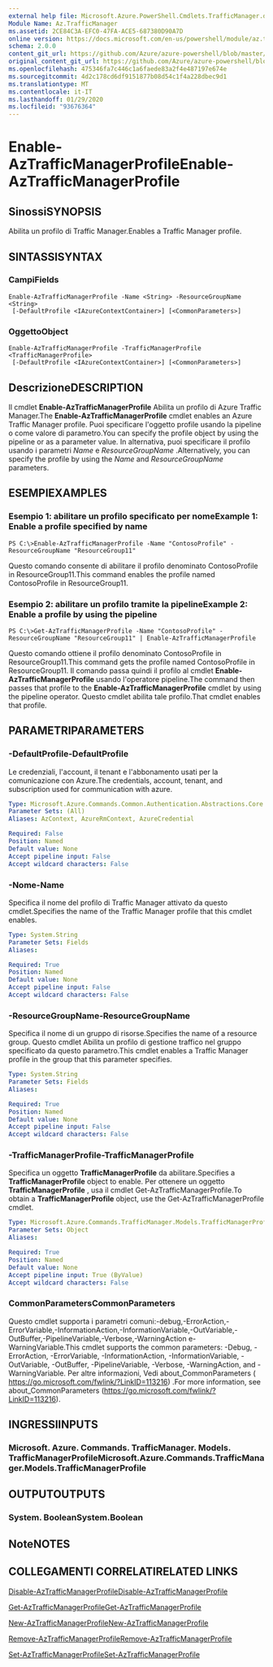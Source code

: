 ```yaml
---
external help file: Microsoft.Azure.PowerShell.Cmdlets.TrafficManager.dll-Help.xml
Module Name: Az.TrafficManager
ms.assetid: 2CE84C3A-EFC0-47FA-ACE5-687380D90A7D
online version: https://docs.microsoft.com/en-us/powershell/module/az.trafficmanager/enable-aztrafficmanagerprofile
schema: 2.0.0
content_git_url: https://github.com/Azure/azure-powershell/blob/master/src/TrafficManager/TrafficManager/help/Enable-AzTrafficManagerProfile.md
original_content_git_url: https://github.com/Azure/azure-powershell/blob/master/src/TrafficManager/TrafficManager/help/Enable-AzTrafficManagerProfile.md
ms.openlocfilehash: 475346fa7c446c1a6faede83a2f4e487197e674e
ms.sourcegitcommit: 4d2c178cd6df9151877b08d54c1f4a228dbec9d1
ms.translationtype: MT
ms.contentlocale: it-IT
ms.lasthandoff: 01/29/2020
ms.locfileid: "93676364"
---
```

# <span data-ttu-id="ee47a-101">Enable-AzTrafficManagerProfile</span><span class="sxs-lookup"><span data-stu-id="ee47a-101">Enable-AzTrafficManagerProfile</span></span>

## <span data-ttu-id="ee47a-102">Sinossi</span><span class="sxs-lookup"><span data-stu-id="ee47a-102">SYNOPSIS</span></span>
<span data-ttu-id="ee47a-103">Abilita un profilo di Traffic Manager.</span><span class="sxs-lookup"><span data-stu-id="ee47a-103">Enables a Traffic Manager profile.</span></span>

## <span data-ttu-id="ee47a-104">SINTASSI</span><span class="sxs-lookup"><span data-stu-id="ee47a-104">SYNTAX</span></span>

### <span data-ttu-id="ee47a-105">Campi</span><span class="sxs-lookup"><span data-stu-id="ee47a-105">Fields</span></span>
```
Enable-AzTrafficManagerProfile -Name <String> -ResourceGroupName <String>
 [-DefaultProfile <IAzureContextContainer>] [<CommonParameters>]
```

### <span data-ttu-id="ee47a-106">Oggetto</span><span class="sxs-lookup"><span data-stu-id="ee47a-106">Object</span></span>
```
Enable-AzTrafficManagerProfile -TrafficManagerProfile <TrafficManagerProfile>
 [-DefaultProfile <IAzureContextContainer>] [<CommonParameters>]
```

## <span data-ttu-id="ee47a-107">Descrizione</span><span class="sxs-lookup"><span data-stu-id="ee47a-107">DESCRIPTION</span></span>
<span data-ttu-id="ee47a-108">Il cmdlet **Enable-AzTrafficManagerProfile** Abilita un profilo di Azure Traffic Manager.</span><span class="sxs-lookup"><span data-stu-id="ee47a-108">The **Enable-AzTrafficManagerProfile** cmdlet enables an Azure Traffic Manager profile.</span></span>
<span data-ttu-id="ee47a-109">Puoi specificare l'oggetto profile usando la pipeline o come valore di parametro.</span><span class="sxs-lookup"><span data-stu-id="ee47a-109">You can specify the profile object by using the pipeline or as a parameter value.</span></span>
<span data-ttu-id="ee47a-110">In alternativa, puoi specificare il profilo usando i parametri *Name* e *ResourceGroupName* .</span><span class="sxs-lookup"><span data-stu-id="ee47a-110">Alternatively, you can specify the profile by using the *Name* and *ResourceGroupName* parameters.</span></span>

## <span data-ttu-id="ee47a-111">ESEMPI</span><span class="sxs-lookup"><span data-stu-id="ee47a-111">EXAMPLES</span></span>

### <span data-ttu-id="ee47a-112">Esempio 1: abilitare un profilo specificato per nome</span><span class="sxs-lookup"><span data-stu-id="ee47a-112">Example 1: Enable a profile specified by name</span></span>
```
PS C:\>Enable-AzTrafficManagerProfile -Name "ContosoProfile" -ResourceGroupName "ResourceGroup11"
```

<span data-ttu-id="ee47a-113">Questo comando consente di abilitare il profilo denominato ContosoProfile in ResourceGroup11.</span><span class="sxs-lookup"><span data-stu-id="ee47a-113">This command enables the profile named ContosoProfile in ResourceGroup11.</span></span>

### <span data-ttu-id="ee47a-114">Esempio 2: abilitare un profilo tramite la pipeline</span><span class="sxs-lookup"><span data-stu-id="ee47a-114">Example 2: Enable a profile by using the pipeline</span></span>
```
PS C:\>Get-AzTrafficManagerProfile -Name "ContosoProfile" -ResourceGroupName "ResourceGroup11" | Enable-AzTrafficManagerProfile
```

<span data-ttu-id="ee47a-115">Questo comando ottiene il profilo denominato ContosoProfile in ResourceGroup11.</span><span class="sxs-lookup"><span data-stu-id="ee47a-115">This command gets the profile named ContosoProfile in ResourceGroup11.</span></span>
<span data-ttu-id="ee47a-116">Il comando passa quindi il profilo al cmdlet **Enable-AzTrafficManagerProfile** usando l'operatore pipeline.</span><span class="sxs-lookup"><span data-stu-id="ee47a-116">The command then passes that profile to the **Enable-AzTrafficManagerProfile** cmdlet by using the pipeline operator.</span></span>
<span data-ttu-id="ee47a-117">Questo cmdlet abilita tale profilo.</span><span class="sxs-lookup"><span data-stu-id="ee47a-117">That cmdlet enables that profile.</span></span>

## <span data-ttu-id="ee47a-118">PARAMETRI</span><span class="sxs-lookup"><span data-stu-id="ee47a-118">PARAMETERS</span></span>

### <span data-ttu-id="ee47a-119">-DefaultProfile</span><span class="sxs-lookup"><span data-stu-id="ee47a-119">-DefaultProfile</span></span>
<span data-ttu-id="ee47a-120">Le credenziali, l'account, il tenant e l'abbonamento usati per la comunicazione con Azure.</span><span class="sxs-lookup"><span data-stu-id="ee47a-120">The credentials, account, tenant, and subscription used for communication with azure.</span></span>

```yaml
Type: Microsoft.Azure.Commands.Common.Authentication.Abstractions.Core.IAzureContextContainer
Parameter Sets: (All)
Aliases: AzContext, AzureRmContext, AzureCredential

Required: False
Position: Named
Default value: None
Accept pipeline input: False
Accept wildcard characters: False
```

### <span data-ttu-id="ee47a-121">-Nome</span><span class="sxs-lookup"><span data-stu-id="ee47a-121">-Name</span></span>
<span data-ttu-id="ee47a-122">Specifica il nome del profilo di Traffic Manager attivato da questo cmdlet.</span><span class="sxs-lookup"><span data-stu-id="ee47a-122">Specifies the name of the Traffic Manager profile that this cmdlet enables.</span></span>

```yaml
Type: System.String
Parameter Sets: Fields
Aliases:

Required: True
Position: Named
Default value: None
Accept pipeline input: False
Accept wildcard characters: False
```

### <span data-ttu-id="ee47a-123">-ResourceGroupName</span><span class="sxs-lookup"><span data-stu-id="ee47a-123">-ResourceGroupName</span></span>
<span data-ttu-id="ee47a-124">Specifica il nome di un gruppo di risorse.</span><span class="sxs-lookup"><span data-stu-id="ee47a-124">Specifies the name of a resource group.</span></span>
<span data-ttu-id="ee47a-125">Questo cmdlet Abilita un profilo di gestione traffico nel gruppo specificato da questo parametro.</span><span class="sxs-lookup"><span data-stu-id="ee47a-125">This cmdlet enables a Traffic Manager profile in the group that this parameter specifies.</span></span>

```yaml
Type: System.String
Parameter Sets: Fields
Aliases:

Required: True
Position: Named
Default value: None
Accept pipeline input: False
Accept wildcard characters: False
```

### <span data-ttu-id="ee47a-126">-TrafficManagerProfile</span><span class="sxs-lookup"><span data-stu-id="ee47a-126">-TrafficManagerProfile</span></span>
<span data-ttu-id="ee47a-127">Specifica un oggetto **TrafficManagerProfile** da abilitare.</span><span class="sxs-lookup"><span data-stu-id="ee47a-127">Specifies a **TrafficManagerProfile** object to enable.</span></span>
<span data-ttu-id="ee47a-128">Per ottenere un oggetto **TrafficManagerProfile** , usa il cmdlet Get-AzTrafficManagerProfile.</span><span class="sxs-lookup"><span data-stu-id="ee47a-128">To obtain a **TrafficManagerProfile** object, use the Get-AzTrafficManagerProfile cmdlet.</span></span>

```yaml
Type: Microsoft.Azure.Commands.TrafficManager.Models.TrafficManagerProfile
Parameter Sets: Object
Aliases:

Required: True
Position: Named
Default value: None
Accept pipeline input: True (ByValue)
Accept wildcard characters: False
```

### <span data-ttu-id="ee47a-129">CommonParameters</span><span class="sxs-lookup"><span data-stu-id="ee47a-129">CommonParameters</span></span>
<span data-ttu-id="ee47a-130">Questo cmdlet supporta i parametri comuni:-debug,-ErrorAction,-ErrorVariable,-InformationAction,-InformationVariable,-OutVariable,-OutBuffer,-PipelineVariable,-Verbose,-WarningAction e-WarningVariable.</span><span class="sxs-lookup"><span data-stu-id="ee47a-130">This cmdlet supports the common parameters: -Debug, -ErrorAction, -ErrorVariable, -InformationAction, -InformationVariable, -OutVariable, -OutBuffer, -PipelineVariable, -Verbose, -WarningAction, and -WarningVariable.</span></span> <span data-ttu-id="ee47a-131">Per altre informazioni, Vedi about_CommonParameters ( https://go.microsoft.com/fwlink/?LinkID=113216) .</span><span class="sxs-lookup"><span data-stu-id="ee47a-131">For more information, see about_CommonParameters (https://go.microsoft.com/fwlink/?LinkID=113216).</span></span>

## <span data-ttu-id="ee47a-132">INGRESSI</span><span class="sxs-lookup"><span data-stu-id="ee47a-132">INPUTS</span></span>

### <span data-ttu-id="ee47a-133">Microsoft. Azure. Commands. TrafficManager. Models. TrafficManagerProfile</span><span class="sxs-lookup"><span data-stu-id="ee47a-133">Microsoft.Azure.Commands.TrafficManager.Models.TrafficManagerProfile</span></span>

## <span data-ttu-id="ee47a-134">OUTPUT</span><span class="sxs-lookup"><span data-stu-id="ee47a-134">OUTPUTS</span></span>

### <span data-ttu-id="ee47a-135">System. Boolean</span><span class="sxs-lookup"><span data-stu-id="ee47a-135">System.Boolean</span></span>

## <span data-ttu-id="ee47a-136">Note</span><span class="sxs-lookup"><span data-stu-id="ee47a-136">NOTES</span></span>

## <span data-ttu-id="ee47a-137">COLLEGAMENTI CORRELATI</span><span class="sxs-lookup"><span data-stu-id="ee47a-137">RELATED LINKS</span></span>

[<span data-ttu-id="ee47a-138">Disable-AzTrafficManagerProfile</span><span class="sxs-lookup"><span data-stu-id="ee47a-138">Disable-AzTrafficManagerProfile</span></span>](./Disable-AzTrafficManagerProfile.md)

[<span data-ttu-id="ee47a-139">Get-AzTrafficManagerProfile</span><span class="sxs-lookup"><span data-stu-id="ee47a-139">Get-AzTrafficManagerProfile</span></span>](./Get-AzTrafficManagerProfile.md)

[<span data-ttu-id="ee47a-140">New-AzTrafficManagerProfile</span><span class="sxs-lookup"><span data-stu-id="ee47a-140">New-AzTrafficManagerProfile</span></span>](./New-AzTrafficManagerProfile.md)

[<span data-ttu-id="ee47a-141">Remove-AzTrafficManagerProfile</span><span class="sxs-lookup"><span data-stu-id="ee47a-141">Remove-AzTrafficManagerProfile</span></span>](./Remove-AzTrafficManagerProfile.md)

[<span data-ttu-id="ee47a-142">Set-AzTrafficManagerProfile</span><span class="sxs-lookup"><span data-stu-id="ee47a-142">Set-AzTrafficManagerProfile</span></span>](./Set-AzTrafficManagerProfile.md)


